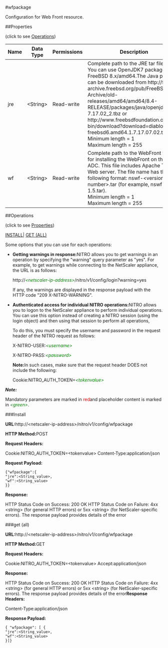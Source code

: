 #wfpackage

Configuration for Web Front resource.


##Properties 
<span>(click to see [Operations](#opera))</span>


<table><thead><tr><th>Name</th><th>Data Type</th><th>Permissions</th><th>Description</th></tr></thead><tbody><tr><td>jre</td><td>&lt;String></td><td>Read-write</td><td>Complete path to the JRE tar file. <br>You can use OpenJDK7 package for FreeBSD 8.x/amd64.The Java package can be downloaded from http://ftp-archive.freebsd.org/pub/FreeBSD-Archive/old-releases/amd64/amd64/8.4-RELEASE/packages/java/openjdk-7.17.02_2.tbz or http://www.freebsdfoundation.org/cgi-bin/download?download=diablo-jdk-freebsd6.amd64.1.7.17.07.02.tbz.<br>Minimum length = 1<br>Maximum length = 255</td></tr><tr><td>wf</td><td>&lt;String></td><td>Read-write</td><td>Complete path to the WebFront tar file for installing the WebFront on the Citrix ADC. This file includes Apache Tomcat Web server. The file name has the following format: nswf-&lt;version number&gt;.tar (for example, nswf-1.5.tar).<br>Minimum length = 1<br>Maximum length = 255</td></tr></tbody></table>
##Operations 
<span>(click to see [Properties](#prope))</span>


[INSTALL](#in)| [GET (ALL)](#ge)


Some options that you can use for each operations:
<ul><li><p><b>Getting warnings in response:</b>NITRO allows you to get warnings in an operation by specifying the "warning" query parameter as "yes". For example, to get warnings while connecting to the NetScaler appliance, the URL is as follows:</p><p>http://<span style="color:green;font-style:italic;">&lt;netscaler-ip-address&gt;</span>/nitro/v1/config/login?warning=yes</p><p>If any, the warnings are displayed in the response payload with the HTTP code "209 X-NITRO-WARNING".</p></li><li><p><b>Authenticated access for individual NITRO operations:</b>NITRO allows you to logon to the NetScaler appliance to perform individual operations. You can use this option instead of creating a NITRO session (using the login object) and then using that session to perform all operations,</p><p>To do this, you must specify the username and password in the request header of the NITRO request as follows:</p><p>X-NITRO-USER:<span style="color:green;font-style:italic;">&lt;username&gt;</span></p><p>X-NITRO-PASS:<span style="color:green;font-style:italic;">&lt;password&gt;</span></p><p><b>Note:</b>In such cases, make sure that the request header DOES not include the following:</p><p>Cookie:NITRO_AUTH_TOKEN=<span style="color:green;font-style:italic;">&lt;tokenvalue&gt;</span></p></li></ul>



***Note:*** 
Mandatory parameters are marked in <span style="color:#FF0000;">red</span>and placeholder content is marked in <span style="color:green;font-style:italic">&lt;green&gt;</span>.

###Install



<b>URL:</b>http://&lt;netscaler-ip-address&gt;/nitro/v1/config/wfpackage
<b>HTTP Method:</b>POST
<b>Request Headers:</b>

Cookie:NITRO_AUTH_TOKEN=&lt;tokenvalue&gt;Content-Type:application/json

<b>Request Payload: </b>```{"wfpackage":{"jre":<String_value>,"wf":<String_value>}}```
<b>Response:</b>
HTTP Status Code on Success: 200 OKHTTP Status Code on Failure: 4xx &lt;string&gt; (for general HTTP errors) or 5xx &lt;string&gt; (for NetScaler-specific errors). The response payload provides details of the error


###get (all)



<b>URL:</b>http://&lt;netscaler-ip-address&gt;/nitro/v1/config/wfpackage
<b>HTTP Method:</b>GET
<b>Request Headers:</b>

Cookie:NITRO_AUTH_TOKEN=&lt;tokenvalue&gt;Accept:application/json

<b>Response:</b>
HTTP Status Code on Success: 200 OKHTTP Status Code on Failure: 4xx &lt;string&gt; (for general HTTP errors) or 5xx &lt;string&gt; (for NetScaler-specific errors). The response payload provides details of the error<b>Response Headers:</b>

Content-Type:application/json

<b>Response Payload: </b>```{ "wfpackage": [ {"jre":<String_value>,"wf":<String_value>}]}```



